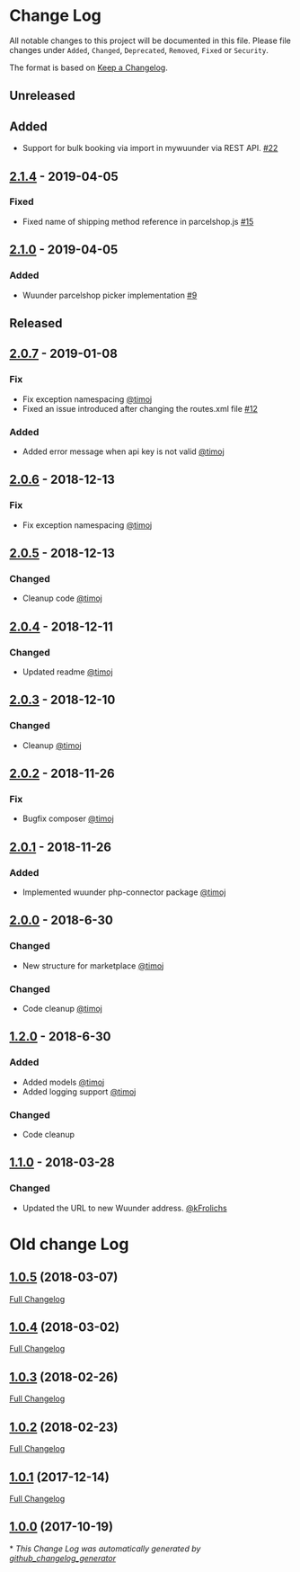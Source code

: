 # Change Log
All notable changes to this project will be documented in this file.
Please file changes under `Added`, `Changed`, `Deprecated`, `Removed`, `Fixed` or `Security`.

The format is based on [Keep a Changelog](http://keepachangelog.com/).

## Unreleased

## Added

- Support for bulk booking via import in mywuunder via REST API. [#22](https://github.com/wuunder/wuunder-webshopplugin-magento2/pull/22)


## [2.1.4](https://github.com/wuunder/wuunder-webshopplugin-magento2/releases/tag/2.1.4) - 2019-04-05

### Fixed
- Fixed name of shipping method reference in parcelshop.js [#15](https://github.com/wuunder/wuunder-webshopplugin-magento2/pull/15)

## [2.1.0](https://github.com/wuunder/wuunder-webshopplugin-magento2/releases/tag/2.1.0) - 2019-04-05

### Added
- Wuunder parcelshop picker implementation [#9](https://github.com/wuunder/wuunder-webshopplugin-magento2/pull/9)

## Released

## [2.0.7](https://github.com/wuunder/wuunder-webshopplugin-magento2/releases/tag/2.0.7) - 2019-01-08

### Fix

- Fix exception namespacing [@timoj](https://github.com/timoj)
- Fixed an issue introduced after changing the routes.xml file [#12](https://github.com/wuunder/wuunder-webshopplugin-magento2/pull/12)

### Added

- Added error message when api key is not valid [@timoj](https://github.com/timoj)


## [2.0.6](https://github.com/wuunder/wuunder-webshopplugin-magento2/releases/tag/2.0.6) - 2018-12-13

### Fix

- Fix exception namespacing [@timoj](https://github.com/timoj)


## [2.0.5](https://github.com/wuunder/wuunder-webshopplugin-magento2/releases/tag/2.0.5) - 2018-12-13

### Changed

- Cleanup code [@timoj](https://github.com/timoj)



## [2.0.4](https://github.com/wuunder/wuunder-webshopplugin-magento2/releases/tag/2.0.4) - 2018-12-11

### Changed

- Updated readme [@timoj](https://github.com/timoj)



## [2.0.3](https://github.com/wuunder/wuunder-webshopplugin-magento2/releases/tag/2.0.3) - 2018-12-10

### Changed

- Cleanup [@timoj](https://github.com/timoj)



## [2.0.2](https://github.com/wuunder/wuunder-webshopplugin-magento2/releases/tag/2.0.2) - 2018-11-26

### Fix

- Bugfix composer [@timoj](https://github.com/timoj)


## [2.0.1](https://github.com/wuunder/wuunder-webshopplugin-magento2/releases/tag/2.0.1) - 2018-11-26

### Added

- Implemented wuunder php-connector package [@timoj](https://github.com/timoj)


## [2.0.0](https://github.com/wuunder/wuunder-webshopplugin-magento2/releases/tag/2.0.0) - 2018-6-30

### Changed

- New structure for marketplace [@timoj](https://github.com/timoj)

### Changed
- Code cleanup [@timoj](https://github.com/timoj)


## [1.2.0](https://github.com/wuunder/wuunder-webshopplugin-magento2/releases/tag/1.2.0) - 2018-6-30

### Added

- Added models [@timoj](https://github.com/timoj)
- Added logging support [@timoj](https://github.com/timoj)

### Changed
- Code cleanup


## [1.1.0](https://github.com/wuunder/wuunder-webshopplugin-magento2/releases/tag/1.1.0) - 2018-03-28

### Changed

- Updated the URL to new Wuunder address. [@kFrolichs](https://github.com/kFrolichs)

# Old change Log

## [1.0.5](https://github.com/kabisa/wuunder-webshopplugin-magento2/tree/1.0.5) (2018-03-07)
[Full Changelog](https://github.com/kabisa/wuunder-webshopplugin-magento2/compare/1.0.4...1.0.5)

## [1.0.4](https://github.com/kabisa/wuunder-webshopplugin-magento2/tree/1.0.4) (2018-03-02)
[Full Changelog](https://github.com/kabisa/wuunder-webshopplugin-magento2/compare/1.0.3...1.0.4)

## [1.0.3](https://github.com/kabisa/wuunder-webshopplugin-magento2/tree/1.0.3) (2018-02-26)
[Full Changelog](https://github.com/kabisa/wuunder-webshopplugin-magento2/compare/1.0.2...1.0.3)

## [1.0.2](https://github.com/kabisa/wuunder-webshopplugin-magento2/tree/1.0.2) (2018-02-23)
[Full Changelog](https://github.com/kabisa/wuunder-webshopplugin-magento2/compare/1.0.1...1.0.2)

## [1.0.1](https://github.com/kabisa/wuunder-webshopplugin-magento2/tree/1.0.1) (2017-12-14)
[Full Changelog](https://github.com/kabisa/wuunder-webshopplugin-magento2/compare/1.0.0...1.0.1)

## [1.0.0](https://github.com/kabisa/wuunder-webshopplugin-magento2/tree/1.0.0) (2017-10-19)


\* *This Change Log was automatically generated by [github_changelog_generator](https://github.com/skywinder/Github-Changelog-Generator)*
